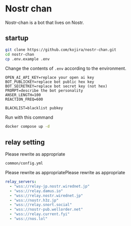 # Nostr chan

Nostr-chan is a bot that lives on Nostr.

## startup

```sh
git clone https://github.com/kojira/nostr-chan.git
cd nostr-chan
cp .env.example .env
```

Change the contents of `.env` according to the environment.
```
OPEN_AI_API_KEY=replace your open ai key
BOT_PUBLICKEY=replace bot public hex key
BOT_SECRETKEY=replace bot secret key (not hex)
PROMPT=describe the bot personality
ANSER_LENGTH=100
REACTION_FREQ=600

BLACKLIST=blacklist pubkey
```

Run with this command

```sh
docker compose up -d
```

## relay setting

Please rewrite as appropriate

`common/config.yml`

Please rewrite as appropriatePlease rewrite as appropriate

```yml
relay_servers:
  - "wss://relay-jp.nostr.wirednet.jp"
  - "wss://relay.damus.io"
  - "wss://relay.nostr.wirednet.jp"
  - "wss://nostr.h3z.jp"
  - "wss://relay.snort.social"
  - "wss://nostr-pub.wellorder.net"
  - "wss://relay.current.fyi"
  - "wss://nos.lol"
```
